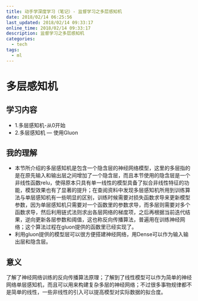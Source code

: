 ```yaml
---
title: 动手学深度学习（笔记）- 监督学习之多层感知机
date: 2018/02/14 06:25:56
last_updated: 2018/02/14 09:33:17
online_time: 2018/02/14 09:33:17
description: 监督学习之多层感知机
categories:
  - tech
tags:
  - ml
---
```


# 多层感知机
## 学习内容
- 1.多层感知机-从0开始
- 2.多层感知机 — 使用Gluon

## 我的理解
- 本节所介绍的多层感知机是包含一个隐含层的神经网络模型，这里的多层指的是在原先输入和输出层之间增加了一个隐含层，而且本节使用的隐含层是一个非线性函数relu，使得原本只具有单一线性的模型具备了拟合非线性特征的功能，模型效果也有了显著的提升；在查阅资料中发现多层感知机所用到训练算法与单层感知机有一些明显的区别，训练时候需要对损失函数求导来更新模型参数，因为单层感知机只需要对一个函数里的参数求导，而多层则需要对多个函数求导，然后利用链式法则求出各层网络的梯度项，之后再根据当前迭代结果，逆向更新各层参数和阈值，这也称反向传播算法，普遍用在训练神经网络；这个算法过程在gluon提供的函数里已经实现了。
- 利用gluon提供的模型层可以很方便搭建神经网络，用Dense可以作为输入输出层和隐含层。

## 意义
了解了神经网络训练的反向传播算法原理；了解到了线性模型可以作为简单的神经网络单层感知机，而且可以用来构建复杂多层的神经网络；不过很多事物规律都不是简单的线性，一些非线性的引入可以提高模型对实际数据的拟合度。
